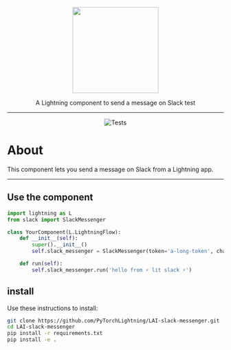 <!---:lai-name: Slack Messenger--->

<div align="center">
<img src="https://pl-bolts-doc-images.s3.us-east-2.amazonaws.com/lai.png" width="200px">

A Lightning component to send a message on Slack test
______________________________________________________________________

![Tests](https://github.com/PyTorchLightning/LAI-slack-messenger/actions/workflows/ci-testing.yml/badge.svg)

</div>

# About
This component lets you send a message on Slack from a Lightning app.


----

## Use the component

<!---:lai-use:--->
```python
import lightning as L
from slack import SlackMessenger

class YourComponent(L.LightningFlow):
    def __init__(self):
        super().__init__()
        self.slack_messenger = SlackMessenger(token='a-long-token', channel_id='A03CB4A6AK7')

    def run(self):
        self.slack_messenger.run('hello from ⚡ lit slack ⚡')
```

## install
Use these instructions to install:

<!---:lai-install:--->
```bash
git clone https://github.com/PyTorchLightning/LAI-slack-messenger.git
cd LAI-slack-messenger
pip install -r requirements.txt
pip install -e .
```
